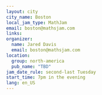 ```yaml
---
layout: city
city_name: Boston
local_jam_type: MathJam
email: boston@mathsjam.com
links:
organizer:
  name: Jared Davis
  email: boston@mathsjam.com
location:
  group: north-america
  pub_name: "TBD"
jam_date_rule: second-last Tuesday
start_time: 7pm in the evening
lang: en_US
---
```

